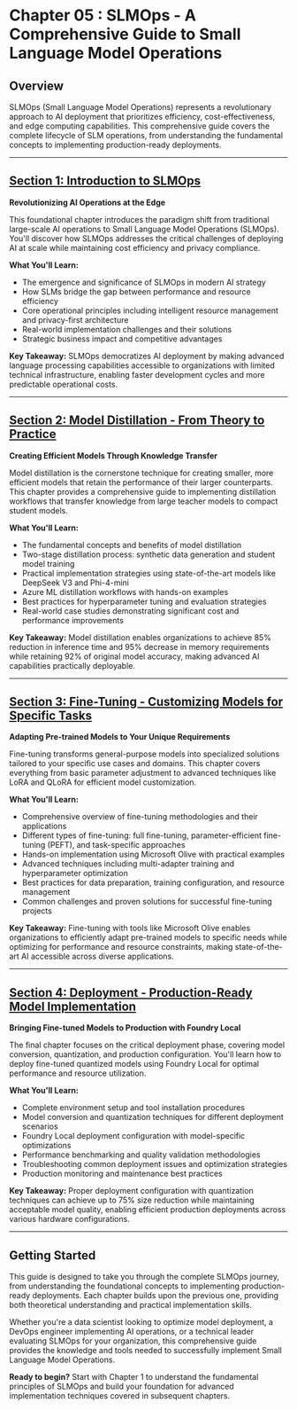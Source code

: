 # Chapter 05 : SLMOps - A Comprehensive Guide to Small Language Model Operations

## Overview

SLMOps (Small Language Model Operations) represents a revolutionary approach to AI deployment that prioritizes efficiency, cost-effectiveness, and edge computing capabilities. This comprehensive guide covers the complete lifecycle of SLM operations, from understanding the fundamental concepts to implementing production-ready deployments.

---

## [Section 1: Introduction to SLMOps](./01.IntroduceSLMOps.md)

**Revolutionizing AI Operations at the Edge**

This foundational chapter introduces the paradigm shift from traditional large-scale AI operations to Small Language Model Operations (SLMOps). You'll discover how SLMOps addresses the critical challenges of deploying AI at scale while maintaining cost efficiency and privacy compliance.

**What You'll Learn:**
- The emergence and significance of SLMOps in modern AI strategy
- How SLMs bridge the gap between performance and resource efficiency
- Core operational principles including intelligent resource management and privacy-first architecture
- Real-world implementation challenges and their solutions
- Strategic business impact and competitive advantages

**Key Takeaway:** SLMOps democratizes AI deployment by making advanced language processing capabilities accessible to organizations with limited technical infrastructure, enabling faster development cycles and more predictable operational costs.

---

## [Section 2: Model Distillation - From Theory to Practice](./02.SLMOps-Distillation.md)

**Creating Efficient Models Through Knowledge Transfer**

Model distillation is the cornerstone technique for creating smaller, more efficient models that retain the performance of their larger counterparts. This chapter provides a comprehensive guide to implementing distillation workflows that transfer knowledge from large teacher models to compact student models.

**What You'll Learn:**
- The fundamental concepts and benefits of model distillation
- Two-stage distillation process: synthetic data generation and student model training
- Practical implementation strategies using state-of-the-art models like DeepSeek V3 and Phi-4-mini
- Azure ML distillation workflows with hands-on examples
- Best practices for hyperparameter tuning and evaluation strategies
- Real-world case studies demonstrating significant cost and performance improvements

**Key Takeaway:** Model distillation enables organizations to achieve 85% reduction in inference time and 95% decrease in memory requirements while retaining 92% of original model accuracy, making advanced AI capabilities practically deployable.

---

## [Section 3: Fine-Tuning - Customizing Models for Specific Tasks](./03.SLMOps-Finetuing.md)

**Adapting Pre-trained Models to Your Unique Requirements**

Fine-tuning transforms general-purpose models into specialized solutions tailored to your specific use cases and domains. This chapter covers everything from basic parameter adjustment to advanced techniques like LoRA and QLoRA for efficient model customization.

**What You'll Learn:**
- Comprehensive overview of fine-tuning methodologies and their applications
- Different types of fine-tuning: full fine-tuning, parameter-efficient fine-tuning (PEFT), and task-specific approaches
- Hands-on implementation using Microsoft Olive with practical examples
- Advanced techniques including multi-adapter training and hyperparameter optimization
- Best practices for data preparation, training configuration, and resource management
- Common challenges and proven solutions for successful fine-tuning projects

**Key Takeaway:** Fine-tuning with tools like Microsoft Olive enables organizations to efficiently adapt pre-trained models to specific needs while optimizing for performance and resource constraints, making state-of-the-art AI accessible across diverse applications.

---

## [Section 4: Deployment - Production-Ready Model Implementation](./04.SLMOps.Deployment.md)

**Bringing Fine-tuned Models to Production with Foundry Local**

The final chapter focuses on the critical deployment phase, covering model conversion, quantization, and production configuration. You'll learn how to deploy fine-tuned quantized models using Foundry Local for optimal performance and resource utilization.

**What You'll Learn:**
- Complete environment setup and tool installation procedures
- Model conversion and quantization techniques for different deployment scenarios
- Foundry Local deployment configuration with model-specific optimizations
- Performance benchmarking and quality validation methodologies
- Troubleshooting common deployment issues and optimization strategies
- Production monitoring and maintenance best practices

**Key Takeaway:** Proper deployment configuration with quantization techniques can achieve up to 75% size reduction while maintaining acceptable model quality, enabling efficient production deployments across various hardware configurations.

---

## Getting Started

This guide is designed to take you through the complete SLMOps journey, from understanding the foundational concepts to implementing production-ready deployments. Each chapter builds upon the previous one, providing both theoretical understanding and practical implementation skills.

Whether you're a data scientist looking to optimize model deployment, a DevOps engineer implementing AI operations, or a technical leader evaluating SLMOps for your organization, this comprehensive guide provides the knowledge and tools needed to successfully implement Small Language Model Operations.

**Ready to begin?** Start with Chapter 1 to understand the fundamental principles of SLMOps and build your foundation for advanced implementation techniques covered in subsequent chapters.